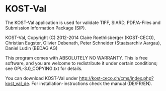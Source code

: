 KOST-Val
========

The KOST-Val application is used for validate TIFF, SIARD, PDF/A-Files
and Submission Information Package (SIP).

KOST-Val, Copyright (C) 2012-2014 Claire Roethlisberger (KOST-CECO), 
Christian Eugster, Olivier Debenath, Peter Schneider (Staatsarchiv Aargau),
Daniel Ludin (BEDAG AG)

This program comes with ABSOLUTELY NO WARRANTY.
This is free software, and you are welcome to redistribute it under 
certain conditions; see GPL-3.0_COPYING.txt for details.

You can download KOST-Val under http://kost-ceco.ch/cms/index.php?kost_val_de. 
For installation-instructions check the manual (DE/FR/EN).
